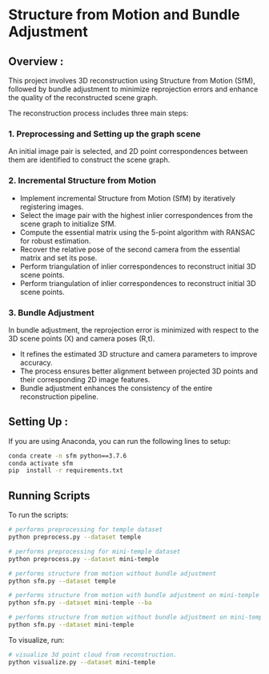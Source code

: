 # Structure from Motion and Bundle Adjustment

## Overview :

This project involves 3D reconstruction using Structure from Motion (SfM), followed by bundle adjustment to minimize reprojection errors and enhance the quality of the reconstructed scene graph.

The reconstruction process includes three main steps:

### 1. Preprocessing and Setting up the graph scene

An initial image pair is selected, and 2D point correspondences between them are identified to construct the scene graph.


### 2. Incremental Structure from Motion

* Implement incremental Structure from Motion (SfM) by iteratively registering images.
* Select the image pair with the highest inlier correspondences from the scene graph to initialize SfM.
* Compute the essential matrix using the 5-point algorithm with RANSAC for robust estimation.
* Recover the relative pose of the second camera from the essential matrix and set its pose.
* Perform triangulation of inlier correspondences to reconstruct initial 3D scene points.
* Perform triangulation of inlier correspondences to reconstruct initial 3D scene points.


### 3. Bundle Adjustment

In bundle adjustment, the reprojection error is minimized with respect to the 3D scene points (X) and camera poses (R,t).
* It refines the estimated 3D structure and camera parameters to improve accuracy.
* The process ensures better alignment between projected 3D points and their corresponding 2D image features.
* Bundle adjustment enhances the consistency of the entire reconstruction pipeline.


## Setting Up :

If you are using Anaconda, you can run the following lines to setup:
```bash
conda create -n sfm python==3.7.6
conda activate sfm
pip  install -r requirements.txt
```

## Running Scripts
To run the scripts:
```bash
# performs preprocessing for temple dataset
python preprocess.py --dataset temple  

# performs preprocessing for mini-temple dataset
python preprocess.py --dataset mini-temple 

# performs structure from motion without bundle adjustment
python sfm.py --dataset temple 

# performs structure from motion with bundle adjustment on mini-temple dataset
python sfm.py --dataset mini-temple --ba

# performs structure from motion without bundle adjustment on mini-temple dataset
python sfm.py --dataset mini-temple 
```

To visualize, run:
```bash
# visualize 3d point cloud from reconstruction.
python visualize.py --dataset mini-temple
```

